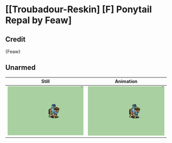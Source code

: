 # [\[Troubadour-Reskin\] \[F\] Ponytail Repal by Feaw]

## Credit

{Feaw}
	
## Unarmed

| Still | Animation |
| :---: | :-------: |
| ![Unarmed still](./Unarmed_000.png) | ![Unarmed animation](./Unarmed.gif) |
